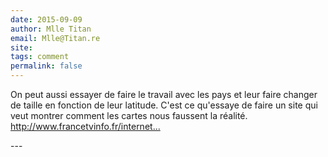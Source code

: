 ```yaml
---
date: 2015-09-09
author: Mlle Titan
email: Mlle@Titan.re
site: 
tags: comment
permalink: false
---
```


<p>On peut aussi essayer de faire le travail avec les pays et leur faire changer de taille en fonction de leur latitude. C'est ce qu'essaye de faire un site qui veut montrer comment les cartes nous faussent la réalité. <a href="http://www.francetvinfo.fr/internet/un-site-pour-comprendre-la-veritable-taille-des-pays-du-monde_1076167.html" title="http://www.francetvinfo.fr/internet/un-site-pour-comprendre-la-veritable-taille-des-pays-du-monde_1076167.html">http://www.francetvinfo.fr/internet...</a></p>
---